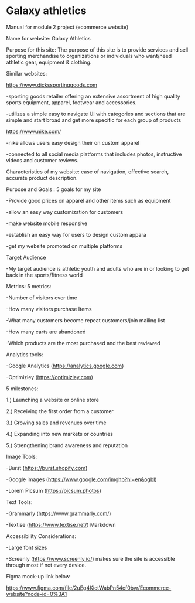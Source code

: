 # Galaxy athletics


Manual for module 2 project (ecommerce website)

Name for website: Galaxy Athletics

Purpose for this site: The purpose of this site is to provide services and sell sporting merchandise to organizations or individuals who want/need athletic gear, equipment & clothing.

Similar websites: 

https://www.dickssportinggoods.com

-sporting goods retailer offering an extensive assortment of high quality sports equipment, apparel, footwear and accessories.

-utilizes a simple easy to navigate UI with categories and sections that are simple and start broad and get more specific for each group of products

https://www.nike.com/

-nike allows users easy design their on custom apparel

-connected to all social media platforms that includes photos, instructive videos and customer reviews.


Characteristics of my website: ease of navigation, effective search, accurate product description.

Purpose and Goals : 5 goals for my site 

-Provide good prices on apparel and other items such as equipment

-allow an easy way customization for customers 

-make website mobile responsive

-establish an easy way for users to design custom appara

-get my website promoted on multiple platforms

Target Audience

-My target audience is athletic youth and adults who are in or looking to get back in the sports/fitness world

Metrics: 5 metrics:

-Number of visitors over time

-How many visitors purchase Items

-What many customers become repeat customers/join mailing list

-How many carts are abandoned

-Which products are the most purchased and the best reviewed

Analytics tools:
 
-Google Analytics (https://analytics.google.com)

-Optimizley (https://optimizley.com)

5 milestones:

1.) Launching a website or online store

2.) Receiving the first order from a customer

3.) Growing sales and revenues over time

4.) Expanding into new markets or countries

5.) Strengthening brand awareness and reputation

Image Tools:

-Burst (https://burst.shopify.com)

-Google images (https://www.google.com/imghp?hl=en&ogbl)

-Lorem Picsum (https://picsum.photos)

Text Tools:

-Grammarly (https://www.grammarly.com/)

-Textise (https://www.textise.net/)
Markdown

Accessibility Considerations:

-Large font sizes

-Screenly (https://www.screenly.io/) makes sure the site is accessible through most if not every device.


Figma mock-up link below 

https://www.figma.com/file/2uEg4KictWabPn54cf0byr/Ecommerce-website?node-id=0%3A1
